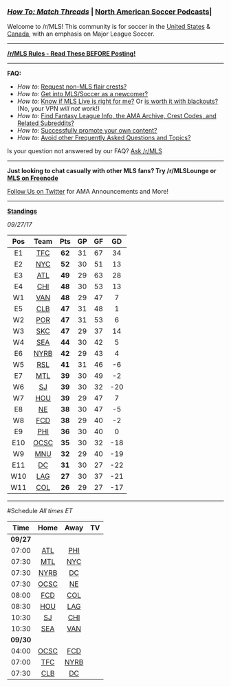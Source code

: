 ### [*How To: Match Threads*](https://www.reddit.com/r/MLS/wiki/matchthreads) | [North American Soccer Podcasts](https://redd.it/4l605g)|
[](/r/AtlantaUnited "Atlanta United FC")
[](/r/chicagofire "Chicago Fire")
[](/r/Rapids "Colorado Rapids")
[](/r/TheMassive "Columbus Crew")
[](/r/DCUnited "DC United")
[](/r/FCDallas "FC Dallas")
[](/r/dynamo "Houston Dynamo")
[](/r/LAGalaxy "LA Galaxy")
[](/r/minnesotaunited "Minnesota United FC")
[](/r/montrealimpact "Montreal Impact")
[](/r/NewEnglandRevolution "New England Revolution")
[](/r/OCLions "Orlando City SC")
[](/r/rbny "New York Red Bulls")
[](/r/NYCFC "New York City FC")
[](/r/PhillyUnion "Philadelphia Union")
[](/r/timbers "Portland Timbers")
[](/r/realsaltlake "Real Salt Lake")
[](/r/SJEarthquakes "San Jose Earthquakes")
[](/r/SoundersFC "Seattle Sounders FC")
[](/r/sportingkc "Sporting Kansas City")
[](/r/TFC "Toronto FC")
[](/r/whitecapsfc "Vancouver Whitecaps FC")


Welcome to /r/MLS! This community is for soccer in the [United States](https://reddit.com/r/USSoccer) & [Canada](https://reddit.com/r/CanadaSoccer), with an emphasis on Major League Soccer.

***

**[/r/MLS Rules - Read These BEFORE Posting!](/r/MLS/w/rules)**

***

**FAQ:**

* *How to:* [Request non-MLS flair crests?](https://redd.it/6egw67)
* *How to:* [Get into MLS/Soccer as a newcomer?](http://www.reddit.com/r/MLS/wiki/newcomersguide)
* *How to:* [Know if MLS Live is right for me?](https://www.reddit.com/r/MLS/comments/454rxh/mls_live_megathread_2016_is_mls_live_worth_it_for/) Or [is worth it with blackouts?](https://www.reddit.com/r/MLS/comments/62q0xk/is_mls_live_worth_it_with_all_of_the_blackouts/) (No, your VPN *will not* work!)
* *How to:* [Find Fantasy League Info, the AMA Archive, Crest Codes, and Related Subreddits?](http://www.reddit.com/r/MLS/wiki)
* *How to:* [Successfully promote your own content?](http://www.storybench.org/reddit-a-guide-for-journalists/)
* *How to:* [Avoid other Frequently Asked Questions and Topics?](http://www.reddit.com/r/MLS/wiki/faq)

Is your question not answered by our FAQ? [Ask /r/MLS](http://www.reddit.com/r/MLS/search?q=flair%3Afkf&amp;amp;amp;amp;amp;restrict_sr=on&amp;amp;amp;amp;amp;sort=new&amp;amp;amp;amp;amp;t=all)

***

**Just looking to chat casually with other MLS fans? Try /r/MLSLounge or [MLS on Freenode](http://webchat.freenode.net/?channels=#%23MLS)**

[Follow Us on Twitter](http://twitter.com/MLS_Reddit) for AMA Announcements and More!

-----
**[Standings](http://www.mlssoccer.com/standings)**

*09/27/17*

Pos | Team | Pts | GP | GF | GD
:--:|:--:|:--:|:--:|:--:|:--:
E1 | [TFC](http://torontofc.ca) | **62** | 31 | 67 | 34 |
E2 | [NYC](http://www.nycfc.com/) | **52** | 30 | 51 | 13 |
E3 | [ATL](http://www.atlutd.com) | **49** | 29 | 63 | 28 |
E4 | [CHI](http://www.chicago-fire.com) | **48** | 30 | 53 | 13 |
W1 | [VAN](http://www.whitecapsfc.com) | **48** | 29 | 47 | 7 |
E5 | [CLB](http://www.columbuscrewsc.com) | **47** | 31 | 48 | 1 |
W2 | [POR](http://www.portlandtimbers.com) | **47** | 31 | 53 | 6 |
W3 | [SKC](http://www.sportingkc.com) | **47** | 29 | 37 | 14 |
W4 | [SEA](http://www.soundersfc.com) | **44** | 30 | 42 | 5 |
E6 | [NYRB](http://www.newyorkredbulls.com) | **42** | 29 | 43 | 4 |
W5 | [RSL](http://rsl.com) | **41** | 31 | 46 | -6 |
E7 | [MTL](http://www.impactmontreal.com/en) | **39** | 30 | 49 | -2 |
W6 | [SJ](http://www.sjearthquakes.com) | **39** | 30 | 32 | -20 |
W7 | [HOU](http://www.houstondynamo.com) | **39** | 29 | 47 | 7 |
E8 | [NE](http://www.revolutionsoccer.net) | **38** | 30 | 47 | -5 |
W8 | [FCD](http://www.fcdallas.com) | **38** | 29 | 40 | -2 |
E9 | [PHI](http://www.philadelphiaunion.com) | **36** | 30 | 40 | 0 |
E10 | [OCSC](http://www.orlandocitysc.com/) | **35** | 30 | 32 | -18 |
W9 | [MNU](http://www.mnufc.com) | **32** | 29 | 40 | -19 |
E11 | [DC](http://www.dcunited.com) | **31** | 30 | 27 | -22 |
W10 | [LAG](http://www.lagalaxy.com) | **27** | 30 | 37 | -21 |
W11 | [COL](http://www.coloradorapids.com) | **26** | 29 | 27 | -17 |



-----
#Schedule
*All times ET*

Time | Home | Away | TV
:--:|:--:|:--:|:--:|
**09/27**|
07:00 | [ATL](http://www.atlutd.com) | [PHI](http://www.philadelphiaunion.com) | [](http://live.mlssoccer.com/mlsmdl)|
07:30 | [MTL](http://www.impactmontreal.com/en) | [NYC](http://www.nycfc.com/) | [](#tsn)|
07:30 | [NYRB](http://www.newyorkredbulls.com) | [DC](http://www.dcunited.com) | [](http://live.mlssoccer.com/mlsmdl)|
07:30 | [OCSC](http://www.orlandocitysc.com/) | [NE](http://www.revolutionsoccer.net) | [](http://live.mlssoccer.com/mlsmdl)|
08:00 | [FCD](http://www.fcdallas.com) | [COL](http://www.coloradorapids.com) | [](http://live.mlssoccer.com/mlsmdl)|
08:30 | [HOU](http://www.houstondynamo.com) | [LAG](http://www.lagalaxy.com) | [](http://live.mlssoccer.com/mlsmdl)|
10:30 | [SJ](http://www.sjearthquakes.com) | [CHI](http://www.chicago-fire.com) | [](http://live.mlssoccer.com/mlsmdl)|
10:30 | [SEA](http://www.soundersfc.com) | [VAN](http://www.whitecapsfc.com) | [](#tsn)|
**09/30**|
04:00 | [OCSC](http://www.orlandocitysc.com/) | [FCD](http://www.fcdallas.com) | [](http://www.univision.com/deportes/futbol/mls)|
07:00 | [TFC](http://torontofc.ca) | [NYRB](http://www.newyorkredbulls.com) | [](#tsn)|
07:30 | [CLB](http://www.columbuscrewsc.com) | [DC](http://www.dcunited.com) | [](http://live.mlssoccer.com/mlsmdl)|